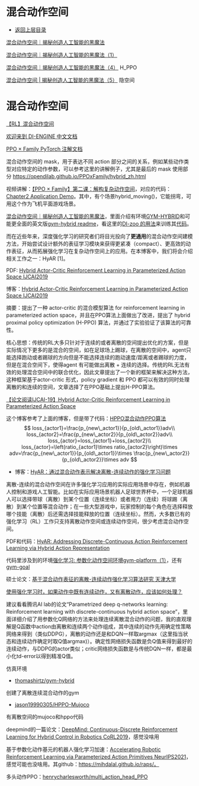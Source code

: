 # 混合动作空间

* [返回上层目录](../advanced-theme.md)



[混合动作空间｜揭秘创造人工智能的黑魔法](https://www.zhihu.com/column/c_1505587066188111873)

[混合动作空间｜揭秘创造人工智能的黑魔法（1）](https://zhuanlan.zhihu.com/p/462037789)

[混合动作空间｜揭秘创造人工智能的黑魔法（4）](https://zhuanlan.zhihu.com/p/478728586) H_PPO

[混合动作空间 | 揭秘创造人工智能的黑魔法（5）](https://zhuanlan.zhihu.com/p/596495689) 隐空间

# 混合动作空间

[【RL】混合动作空间](https://zhuanlan.zhihu.com/p/683570631)





[欢迎来到 DI-ENGINE 中文文档](https://di-engine-docs.readthedocs.io/zh-cn/latest/index_zh.html)



[PPO × Family PyTorch 注解文档](https://github.com/opendilab/PPOxFamily)

混合动作空间的 mask，用于表达不同 action 部分之间的关系，例如某些动作类型对应特定的动作参数，可以参考这里的讲解例子，尤其是最后的 mask 使用部分 https://opendilab.github.io/PPOxFamily/hybrid_zh.html

视频讲解：[【PPO × Family】第二课：解构复杂动作空间](https://www.bilibili.com/video/BV1wv4y167w2/?vd_source=147fb813418c7610c21b6a5618c85cb7)，对应的代码：[Chapter2 Application Demo](https://github.com/opendilab/PPOxFamily/issues/4)。其中，有个场景hybrid_moving()，它能拐弯，可用这个作为飞机平面游戏场景。

[混合动作空间｜揭秘创造人工智能的黑魔法](https://www.zhihu.com/column/c_1505587066188111873)，里面介绍有环境[GYM-HYBRID](https://di-engine-docs.readthedocs.io/zh-cn/latest/13_envs/gym_hybrid_zh.html)和可能更全面的英文版[gym-hybrid readme](https://github.com/opendilab/DI-engine/tree/d919fa5f5da1ceb3efb187dc1d1f28f0be5b616d/dizoo/gym_hybrid/envs/gym-hybrid)，看这里的[DI-zoo 的用法](https://di-engine-docs.readthedocs.io/zh-cn/latest/11_dizoo/index_zh.html)来训练其[代码](https://github.com/opendilab/DI-engine/blob/d919fa5f5da1ceb3efb187dc1d1f28f0be5b616d/dizoo/gym_hybrid/config/gym_hybrid_hppo_config.py)。

而在近些年来，深度强化学习的研究者们将目光投向了**更通用**的混合动作空间建模方法，开始尝试设计额外的表征学习模块来获得更紧凑（compact）、更高效的动作表征，从而拓展强化学习在复杂动作空间上的应用。在本博客中，我们将会介绍相关工作之一：HyAR [1]。







PDF: [Hybrid Actor-Critic Reinforcement Learning in Parameterized Action Space IJCAI2019](https://www.ijcai.org/proceedings/2019/0316.pdf)

博客：[Hybrid Actor-Critic Reinforcement Learning in Parameterized Action Space IJCAI2019](https://blog.csdn.net/quintus0505/article/details/111400717)

摘要：提出了一种 actor-critic 的混合模型算法 for reinforcement learning in parameterized action space，并且在PPO算法上面做出了改进，提出了 hybrid proximal policy optimization (H-PPO) 算法，并通过了实验验证了该算法的可靠性。

核心思想：传统的RL大多只针对于连续的或者离散的空间提出优化的方案，但是实际情况下更多的是混合的空间，如在足球场上踢球，在离散的空间中，agent只能选择跑动或者踢球的方向但是不能选择连续的跑动速度/距离或者踢球的力度，但是在混合空间下，使得agent 有可能做出离散 + 连续的选择。传统的RL无法有效的处理混合空间中的联合优化，因此文章提出了一个新的框架来解决这种方法，这种框架基于actor-critic 形式，policy gradient 和 PPO 都可以有效的同时处理离散的和连续的空间，文章选择了在PPO基础上提出H-PPO算法。

[【论文阅读IJCAI-19】Hybrid Actor-Critic Reinforcement Learning in Parameterized Action Space](https://zhuanlan.zhihu.com/p/649082917)

这个博客参考了上面的博客，但是带了代码：[HPPO混合动作PPO算法](https://blog.csdn.net/qq_45889056/article/details/137694740)
$$
loss_{actor1}=\frac{p_{new\_actor1}}{p_{old\_actor1}}adv\\
loss_{actor2}=\frac{p_{new\_actor2}}{p_{old\_actor2}}adv\\
loss_{actor}=loss_{actor1}+loss_{actor2}\\
loss_{actor}=\left(ratio_{actor1}\times ratio_{actor2}\right)\times adv=\frac{p_{new\_actor1}}{p_{old\_actor1}}\times \frac{p_{new\_actor2}}{p_{old\_actor2}}\times adv
$$




- 博客：[HyAR：通过混合动作表示解决离散-连续动作的强化学习问题](https://zhuanlan.zhihu.com/p/497347569)

离散-连续的混合动作空间在许多强化学习应用的实际应用场景中存在，例如机器人控制和游戏人工智能。比如在实际应用场景机器人足球世界杯中，一个足球机器人可以选择带球（离散）到某个位置（连续坐标）或者用力（连续）将球踢（离散）到某个位置等混合动作；在一些大型游戏中，玩家控制的每个角色在选择释放哪个技能（离散）后还需选择技能释放的位置（连续坐标）。然而，大多数已有的强化学习（RL）工作只支持离散动作空间或连续动作空间，很少考虑混合动作空间。

PDF和代码：[HyAR: Addressing Discrete-Continuous Action Reinforcement Learning via Hybrid Action Representation](https://openreview.net/forum?id=64trBbOhdGU)

代码里涉及到的环境[强化学习: 参数化动作空间环境gym-platform（1）](https://blog.csdn.net/markchalse/article/details/114507032)，还有[gym-goal](https://github.com/cycraig/gym-goal)





硕士论文：[基于混合动作表征的离散-连续动作强化学习算法研究 天津大学](https://cdmd.cnki.com.cn/Article/CDMD-10056-1023845015.htm)





[使用强化学习时，如果动作中既有连续动作，又有离散动作，应该如何处理？](https://www.zhihu.com/question/274633965/answer/2999234319)

建议看看腾讯AI lab的论文“Parametrized deep q-networks learning: Reinforcement learning with discrete-continuous hybrid action space”，里面详细介绍了用参数化Q网络的方法来处理连续离散混合动作的问题，我的直观理解是Q函数中action由离散和连续两个动作组成，其中连续的动作先用确定性策略网络来得到（类似DDPG），离散的动作还是和DQN一样取argmax（这里指当状态和连续动作确定时取Q值argmax)）。确定性网络损失函数是负Q值来得到最好的连续动作，与DDPG的actor类似；critic网络损失函数是与传统DQN一样，都是最小化td-error以得到精准Q值。





仿真环境

- [thomashirtz/gym-hybrid](https://github.com/thomashirtz/gym-hybrid)

创建了离散连续混合动作的gym

- [jason19990305/HPPO-Mujoco](https://github.com/jason19990305/HPPO-Mujoco)

有离散空间的mujoco和hppo代码



deepmind的一篇论文：[DeepMind: Continuous-Discrete Reinforcement Learning for Hybrid Control in Robotics CoRL2019](https://proceedings.mlr.press/v100/neunert20a/neunert20a.pdf)，感觉没啥用



基于参数化动作基元的机器人强化学习加速：[Accelerating Robotic Reinforcement Learning via Parameterized Action Primitives NeurIPS2021](https://proceedings.neurips.cc/paper/2021/file/b6846b0186a035fcc76b1b1d26fd42fa-Paper.pdf)，感觉可能也没啥用。其github：https://mihdalal.github.io/raps/。



多头动作PPO：[henrycharlesworth/multi_action_head_PPO](https://github.com/henrycharlesworth/multi_action_head_PPO)



